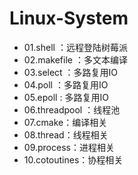 # Linux-System

- 01.shell ：远程登陆树莓派
- 02.makefile ：多文本编译
- 03.select ：多路复用IO
- 04.poll ：多路复用IO
- 05.epoll : 多路复用IO
- 06.threadpool ：线程池
- 07.cmake：编译相关
- 08.thread：线程相关
- 09.process：进程相关
- 10.cotoutines：协程相关

